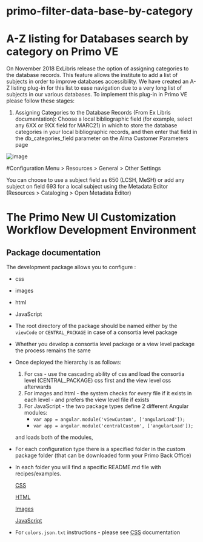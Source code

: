 # primo-filter-data-base-by-category

# A-Z listing for Databases search by category on Primo VE 
On November 2018 ExLibris release the option of assigning categories to the database records. This feature allows the institute to add a list of subjects in order to improve databases accessibility. 
We have created an A-Z listing plug-in for this list to ease navigation due to a very long list of subjects in our various databases.
To implement this plug-in in Primo VE please follow these stages:
1.	Assigning Categories to the Database Records (From Ex Libris documentation):
Choose a local bibliographic field (for example, select any 6XX or 9XX field for MARC21) in which to store the database categories in your local bibliographic records, and then enter that field in the db_categories_field parameter on the Alma Customer Parameters page 

![image](https://user-images.githubusercontent.com/47715986/53693140-b1e4bf00-3da4-11e9-9034-676d60daa737.png)

#Configuration Menu > Resources > General > Other Settings

You can choose to use a subject field as 650 (LCSH, MeSH) or add any subject on field 693 for a local subject using the Metadata Editor (Resources > Cataloging > Open Metadata Editor)



# The Primo New UI Customization Workflow Development Environment


## Package documentation

The development package allows you to configure :

- css

- images

- html

- JavaScript

- The root directory of the package should be named either by the `viewCode` or `CENTRAL_PACKAGE` in case of a consortia level package
- Whether you develop a consortia level package or a view level package the process remains the same
- Once deployed the hierarchy is as follows:
    1. For css - use the cascading ability of css and load the consortia level (CENTRAL_PACKAGE) css first and the view level css afterwards
    2. For images and html - the system checks for every file if it exists in each level - and prefers the view level file if exists
    3. For JavaScript - the two package types define 2 different Angular modules:
        - ```var app = angular.module('viewCustom', ['angularLoad']);```
        - ```var app = angular.module('centralCustom', ['angularLoad']);```

  and loads both of the modules,

- For each configuration type there is a specified folder in the custom package folder (that can be downloaded form your Primo Back Office)
- In each folder you will find a specific README.md file with recipes/examples.

  [CSS](./VIEW_CODE/css/README.md "css documentation")

  [HTML](./VIEW_CODE/html/README.md "html documentation")

  [Images](./VIEW_CODE/img/README.md "images documentation")

  [JavaScript](./VIEW_CODE/js/README.md "javascript documentation")

-  For `colors.json.txt` instructions - please see [CSS](./VIEW_CODE/css/README.md "css documentation") documentation
